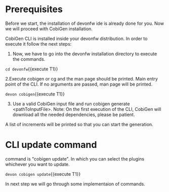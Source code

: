 # Prerequisites
Before we start, the installation of devonfw ide is already done for you.
Now we will proceed with CobiGen installation.



CobiGen CLI is installed inside your devonfw distribution. In order to execute it follow the next steps:

1. Now, we have to go into the devonfw installation directory to execute the commands.

`cd devonfw`{{execute T1}}

2.Execute cobigen or cg and the man page should be printed. Main entry point of the CLI. If no arguments are passed, man page will be printed.

`devon cobigen`{{execute T1}}

3. Use a valid CobiGen input file and run cobigen generate &lt;pathToInputFile&gt;. Note: On the first execution of the CLI, CobiGen will download all the needed dependencies, please be patient.

A list of increments will be printed so that you can start the generation.

# CLI update command
command is &#34;cobigen update&#34;. In which you can select the plugins whichever you want to update.

`devon cobigen update`{{execute T1}}



In next step we will go through some implementaion of commands.
